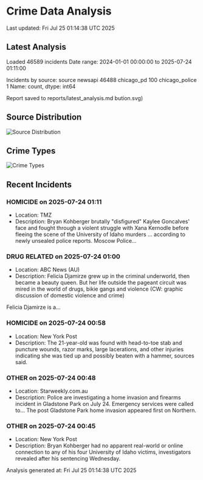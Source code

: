 # Crime Data Analysis
Last updated: Fri Jul 25 01:14:38 UTC 2025

## Latest Analysis

Loaded 46589 incidents
Date range: 2024-01-01 00:00:00 to 2025-07-24 01:11:00

Incidents by source:
source
newsapi           46488
chicago_pd          100
chicago_police        1
Name: count, dtype: int64

Report saved to reports/latest_analysis.md
bution.svg)

## Source Distribution
![Source Distribution](images/source_distribution.svg)

## Crime Types
![Crime Types](images/crime_types.svg)

## Recent Incidents

### HOMICIDE on 2025-07-24 01:11
- Location: TMZ
- Description: Bryan Kohberger brutally "disfigured" Kaylee Goncalves' face and fought through a violent struggle with Xana Kernodle before fleeing the scene of the University of Idaho murders ... according to newly unsealed police reports. Moscow Police…


### DRUG RELATED on 2025-07-24 01:00
- Location: ABC News (AU)
- Description: Felicia Djamirze grew up in the criminal underworld, then became a beauty queen. But her life outside the pageant circuit was mired in the world of drugs, bikie gangs and violence (CW: graphic discussion of domestic violence and crime) 

Felicia Djamirze is a…


### HOMICIDE on 2025-07-24 00:58
- Location: New York Post
- Description: The 21-year-old was found with head-to-toe stab and puncture wounds, razor marks, large lacerations, and other injuries indicating she was tied up and possibly beaten with a hammer, sources said.


### OTHER on 2025-07-24 00:48
- Location: Starweekly.com.au
- Description: Police are investigating a home invasion and firearms incident in Gladstone Park on July 24. Emergency services were called to...
The post Gladstone Park home invasion appeared first on Northern.


### OTHER on 2025-07-24 00:45
- Location: New York Post
- Description: Bryan Kohberger had no apparent real-world or online connection to any of his four University of Idaho victims, investigators revealed after his sentencing Wednesday.

Analysis generated at: Fri Jul 25 01:14:38 UTC 2025
